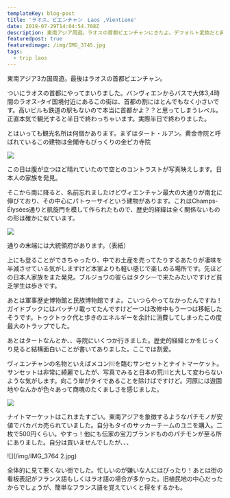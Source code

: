 ```yaml
---
templateKey: blog-post
title: 'ラオス、ビエンチャン　Laos ,Vientiene'
date: 2019-07-29T14:04:54.708Z
description: 東南アジア周遊。ラオスの首都ビエンチャンにきたよ。デフォルト変換だと鼻炎ちゃん
featuredpost: true
featuredimage: /img/IMG_3745.jpg
tags:
  - trip laos
---
```

東南アジア3カ国周遊。最後はラオスの首都ビエンチャン。

ついにラオスの首都にやってまいりました。バンヴィエンからバスで大体3,4時間のラオス-タイ国境付近にあるこの街は、首都の割にはとんでもなく小さいです。高いビルも鉄道の駅もないので本当に首都かよ？？と思ってしまうレベル。正直本気で観光すると半日で終わっちゃいます。実際半日で終わりました。

とはいっても観光名所は何個かあります。まずはタート・ルアン。黄金寺院と呼ばれているこの建物は金閣寺もびっくりの金ピカ寺院

![](/img/IMG_3700.jpg)

この日は腹が立つほど晴れていたので空とのコントラストが写真映えします。日本人の家族を発見。

そこから南に降ると、名前忘れましたけどヴィエンチャン最大の大通りが南北に伸びており、その中心にパトゥーサイという建物があります。これはChamps-Élysées通りと凱旋門を模して作られたもので、歴史的経緯は全く関係ないものの形は確かに似ています。

![](/img/IMG_3718.jpg)

通りの末端には大統領府があります。（表紙）

上にも登ることができちゃったり、中でお土産を売ってたりするあたりが凄味を半減させている気がしますけど本家よりも軽い感じで楽しめる場所です。先ほどの日本人家族をまた発見。ブルジョワの彼らはタクシーで来たみたいですけど貧乏学生は歩きです。

あとは軍事歴史博物館と民族博物館ですよ。こいつらやってなかったんですね！ガイドブックにはバッチリ載ってたんですけど一つは改修中もう一つは移転したそうです。トゥクトゥク代と歩きのエネルギーを余計に消費してしまったこの度最大のトラップでした。

あとはタートなんとか、、寺院にいくつか行きました。歴史的経緯とかをじっくり見ると結構面白いことが書いてありました。ここでは割愛。

ヴィエンチャンの名物といえばメコン川を臨むサンセットとナイトマーケット。サンセットは非常に綺麗でしたが、写真でみると日本の荒川と大して変わらないような気がします。向こう岸がタイであることを除けばですけど。河原には遊園地やなんかが色々あって商魂のたくましさを感じました。

![](/img/IMG_3688.jpg)

ナイトマーケットはこれまたすごい。東南アジアを象徴するようなパチモノが安値でバカバカ売られていました。自分もタイのサッカーチームのユニを購入。二枚で500円くらい。やすっ！他にも伝家の宝刀ブランドもののパチモンが至る所にありました。自分は買いませんでしたが、、、

![](/img/IMG_3764 2.jpg)

全体的に見て悪くない街でした。忙しいのが嫌いな人にはぴったり！あとは街の看板表記がフランス語もしくはラオ語の場合が多かった。旧植民地の中心だったからでしょうが、簡単なフランス語を覚えていくと得をするかも。
